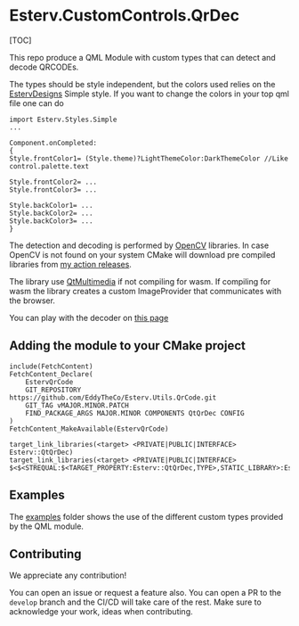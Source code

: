 # Esterv.CustomControls.QrDec

[TOC] 

This repo produce a QML Module with custom types that can detect and decode QRCODEs.

The types should be style independent, but the colors used relies on the [EstervDesigns](https://github.com/EddyTheCo/Esterv.Designs)
Simple style. 
If you want to change the colors in your top qml file one can do
```
import Esterv.Styles.Simple
...

Component.onCompleted:
{
Style.frontColor1= (Style.theme)?LightThemeColor:DarkThemeColor //Like control.palette.text

Style.frontColor2= ...
Style.frontColor3= ...

Style.backColor1= ...
Style.backColor2= ...
Style.backColor3= ...
}

``` 
The detection and decoding is performed by [OpenCV](https://opencv.org/) libraries.
In case OpenCV is not found on your system CMake will download pre compiled libraries from [my action releases](https://github.com/EddyTheCo/install-OpenCV-action).

The library use [QtMultimedia](https://doc.qt.io/qt-6/qtmultimedia-index.html) if not compiling for wasm.
If compiling for wasm the library creates a custom ImageProvider that communicates with the browser.

You can play with the decoder on [this page](https://eddytheco.github.io/qmlonline/?example_url=qt_qr_dec)
 

## Adding the module to your CMake project

```
include(FetchContent)
FetchContent_Declare(
	EstervQrCode
	GIT_REPOSITORY https://github.com/EddyTheCo/Esterv.Utils.QrCode.git
	GIT_TAG vMAJOR.MINOR.PATCH
	FIND_PACKAGE_ARGS MAJOR.MINOR COMPONENTS QtQrDec CONFIG
)
FetchContent_MakeAvailable(EstervQrCode)

target_link_libraries(<target> <PRIVATE|PUBLIC|INTERFACE> Esterv::QtQrDec)
target_link_libraries(<target> <PRIVATE|PUBLIC|INTERFACE> $<$<STREQUAL:$<TARGET_PROPERTY:Esterv::QtQrDec,TYPE>,STATIC_LIBRARY>:Esterv::QtQrDecplugin>)
```


## Examples

The [examples](examples) folder shows the use of the different custom types provided by the QML module.



## Contributing

We appreciate any contribution!


You can open an issue or request a feature also.
You can open a PR to the `develop` branch and the CI/CD will take care of the rest.
Make sure to acknowledge your work, ideas when contributing.

